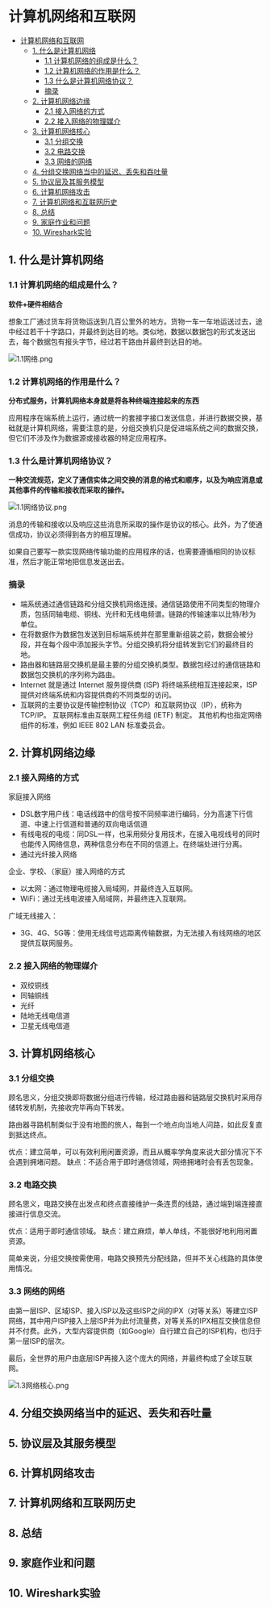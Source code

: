 # 计算机网络和互联网
- [计算机网络和互联网](#计算机网络和互联网)
  - [1. 什么是计算机网络](#1-什么是计算机网络)
    - [1.1 计算机网络的组成是什么？](#11-计算机网络的组成是什么)
    - [1.2 计算机网络的作用是什么？](#12-计算机网络的作用是什么)
    - [1.3 什么是计算机网络协议？](#13-什么是计算机网络协议)
    - [摘录](#摘录)
  - [2. 计算机网络边缘](#2-计算机网络边缘)
    - [2.1 接入网络的方式](#21-接入网络的方式)
    - [2.2 接入网络的物理媒介](#22-接入网络的物理媒介)
  - [3. 计算机网络核心](#3-计算机网络核心)
    - [3.1 分组交换](#31-分组交换)
    - [3.2 电路交换](#32-电路交换)
    - [3.3 网络的网络](#33-网络的网络)
  - [4. 分组交换网络当中的延迟、丢失和吞吐量](#4-分组交换网络当中的延迟丢失和吞吐量)
  - [5. 协议层及其服务模型](#5-协议层及其服务模型)
  - [6. 计算机网络攻击](#6-计算机网络攻击)
  - [7. 计算机网络和互联网历史](#7-计算机网络和互联网历史)
  - [8. 总结](#8-总结)
  - [9. 家庭作业和问题](#9-家庭作业和问题)
  - [10. Wireshark实验](#10-wireshark实验)

## 1. 什么是计算机网络

### 1.1 计算机网络的组成是什么？
<b>软件+硬件相结合</b>

想象工厂通过货车将货物运送到几百公里外的地方。货物一车一车地运送过去，途中经过若干十字路口，并最终到达目的地。类似地，数据以数据包的形式发送出去，每个数据包有报头字节，经过若干路由并最终到达目的地。

![1.1网络.png](https://s2.loli.net/2023/01/30/WVJ8rX7mEMynPiG.png)

### 1.2 计算机网络的作用是什么？
<b>分布式服务，计算机网络本身就是将各种终端连接起来的东西</b>

应用程序在端系统上运行，通过统一的套接字接口发送信息，并进行数据交换，基础就是计算机网络，需要注意的是，分组交换机只是促进端系统之间的数据交换，但它们不涉及作为数据源或接收器的特定应用程序。

### 1.3 什么是计算机网络协议？

<b>一种交流规范，定义了通信实体之间交换的消息的格式和顺序，以及为响应消息或其他事件的传输和接收而采取的操作。</b>

![1.1网络协议.png](https://s2.loli.net/2023/01/30/6cKCpDqdvBUGWk1.png)

消息的传输和接收以及响应这些消息所采取的操作是协议的核心。此外，为了使通信成功，协议必须得到各方的相互理解。

如果自己要写一款实现网络传输功能的应用程序的话，也需要遵循相同的协议标准，然后才能正常地把信息发送出去。

### 摘录

- 端系统通过通信链路和分组交换机网络连接。通信链路使用不同类型的物理介质，包括同轴电缆、铜线、光纤和无线电频谱。链路的传输速率以比特/秒为单位。
- 在将数据作为数据包发送到目标端系统并在那里重新组装之前，数据会被分段，并在每个段中添加报头字节。分组交换机将分组转发到它们的最终目的地。
- 路由器和链路层交换机是最主要的分组交换机类型。数据包经过的通信链路和数据包交换机的序列称为路由。
- Internet 就是通过 Internet 服务提供商 (ISP) 将终端系统相互连接起来，ISP 提供对终端系统和内容提供商的不同类型的访问。
- 互联网的主要协议是传输控制协议（TCP）和互联网协议（IP），统称为TCP/IP。 互联网标准由互联网工程任务组 (IETF) 制定。 其他机构也指定网络组件的标准，例如 IEEE 802 LAN 标准委员会。

## 2. 计算机网络边缘

### 2.1 接入网络的方式
家庭接入网络
- DSL数字用户线：电话线路中的信号按不同频率进行编码，分为高速下行信道、中速上行信道和普通的双向电话信道
- 有线电视的电缆：同DSL一样，也采用频分复用技术，在接入电视线号的同时也能传入网络信息，两种信息分布在不同的信道上。在终端处进行分离。
- 通过光纤接入网络
  
企业、学校、（家庭）接入网络的方式
- 以太网：通过物理电缆接入局域网，并最终连入互联网。
- WiFi：通过无线电波接入局域网，并最终连入互联网。

广域无线接入：
- 3G、4G、5G等：使用无线信号远距离传输数据，为无法接入有线网络的地区提供互联网服务。

### 2.2 接入网络的物理媒介
- 双绞铜线
- 同轴铜线
- 光纤
- 陆地无线电信道
- 卫星无线电信道

## 3. 计算机网络核心

### 3.1 分组交换
顾名思义，分组交换即将数据分组进行传输，经过路由器和链路层交换机时采用存储转发机制，先接收完毕再向下转发。

路由器寻路机制类似于没有地图的旅人，每到一个地点向当地人问路，如此反复直到抵达终点。

优点：建立简单，可以有效利用闲置资源，而且从概率学角度来说大部分情况下不会遇到拥堵问题。
缺点：不适合用于即时通信领域，网络拥堵时会有丢包现象。

### 3.2 电路交换
顾名思义，电路交换在出发点和终点直接维护一条连贯的线路，通过端到端连接直接进行信息交流。

优点：适用于即时通信领域。
缺点：建立麻烦，单人单线，不能很好地利用闲置资源。

简单来说，分组交换按需使用，电路交换预先分配线路，但并不关心线路的具体使用情况。

### 3.3 网络的网络

由第一层ISP、区域ISP、接入ISP以及这些ISP之间的IPX（对等关系）等建立ISP网络，其中用户ISP接入上层ISP并为此付流量费，对等关系的IPX相互交换信息但并不付费。此外，大型内容提供商（如Google）自行建立自己的ISP机构，也归于第一层ISP的层次。

最后，全世界的用户由底层ISP再接入这个庞大的网络，并最终构成了全球互联网。

![1.3网络核心.png](https://s2.loli.net/2023/01/31/37dV9WDrBjZbcef.png)

## 4. 分组交换网络当中的延迟、丢失和吞吐量

## 5. 协议层及其服务模型

## 6. 计算机网络攻击

## 7. 计算机网络和互联网历史

## 8. 总结

## 9. 家庭作业和问题

## 10. Wireshark实验